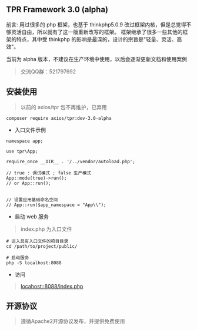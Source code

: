 ## TPR Framework 3.0 (alpha)

前言: 用过很多的 php 框架，也基于 thinkphp5.0.9 改过框架内核，但是总觉得不够灵活自由，所以就有了这一版重新改写的框架。
框架继承了很多一些其他的框架的特点，其中受 thinkphp 的影响是最深的，设计的宗旨是"轻量、灵活、高效"。

当前为 alpha 版本，不建议在生产环境中使用，以后会逐渐更新文档和使用案例

> 交流QQ群：521797692

## 安装使用

> 以前的 axios/tpr 包不再维护，已弃用

``` shell
composer require axios/tpr:dev-3.0-alpha
```

* 入口文件示例
```
namespace app;

use tpr\App;

require_once __DIR__ . '/../vendor/autoload.php';

// true : 调试模式 ; false 生产模式
App::mode(true)->run();
// or App::run();


// 设置应用基础命名空间
// App::run($app_namespace = "App\\");

```

* 启动 web 服务

> index.php 为入口文件

```shell
# 进入具有入口文件的项目目录
cd /path/to/project/public/

# 启动服务
php -S localhost:8088
```

* 访问
> [locahost::8088/index.php](locahost::8088/index.php])

## 开源协议
  > 遵循Apache2开源协议发布，并提供免费使用